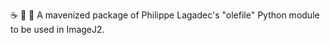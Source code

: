 :coffee: :snake: :microscope:
A mavenized package of Philippe Lagadec's "olefile" Python module to be used in ImageJ2.